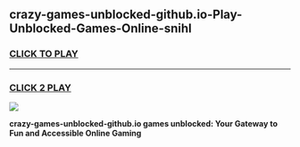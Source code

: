 
## crazy-games-unblocked-github.io-Play-Unblocked-Games-Online-snihl
<h3>
<a href="https://premium76.site?title=crazy-games-unblocked-github.io&ref=25A">CLICK TO PLAY</a></h3>
<hr>

<h3>
<a href="https://premium76.site?title=crazy-games-unblocked-github.io&ref=25A">CLICK 2 PLAY</a>
  
</h3>

<a href="https://premium76.site?title=crazy-games-unblocked-github.io&ref=25A"><img src="https://clearcache.store/games.png"></a>


**crazy-games-unblocked-github.io games unblocked: Your Gateway to Fun and Accessible Online Gaming**

